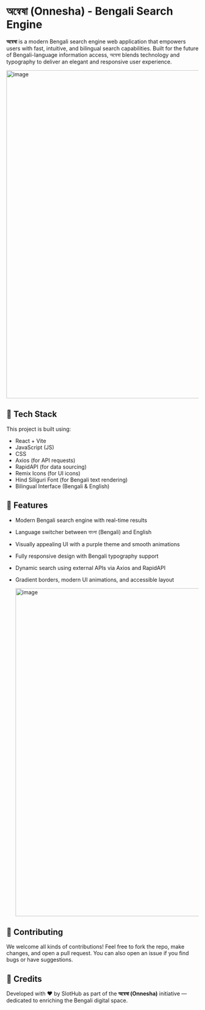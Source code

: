 # অন্বেষা (Onnesha) - Bengali Search Engine

**অন্বেষা** is a modern Bengali search engine web application that empowers users with fast, intuitive, and bilingual search capabilities. Built for the future of Bengali-language information access, অন্বেষা blends technology and typography to deliver an elegant and responsive user experience.

<img width="1702" height="860" alt="image" src="https://github.com/user-attachments/assets/86107959-038e-44b0-893d-3319fa7b418c" />


## 🚀 Tech Stack

This project is built using:

- React + Vite
- JavaScript (JS)
- CSS
- Axios (for API requests)
- RapidAPI (for data sourcing)
- Remix Icons (for UI icons)
- Hind Siliguri Font (for Bengali text rendering)
- Bilingual Interface (Bengali & English)

## 🌟 Features

- Modern Bengali search engine with real-time results
- Language switcher between বাংলা (Bengali) and English
- Visually appealing UI with a purple theme and smooth animations
- Fully responsive design with Bengali typography support
- Dynamic search using external APIs via Axios and RapidAPI
- Gradient borders, modern UI animations, and accessible layout

  <img width="1517" height="860" alt="image" src="https://github.com/user-attachments/assets/036fe0e5-e2f6-426e-b56e-d5616e57ac37" />


## 🤝 Contributing

We welcome all kinds of contributions! Feel free to fork the repo, make changes, and open a pull request. You can also open an issue if you find bugs or have suggestions.

## 🙏 Credits

Developed with ❤️ by SlotHub as part of the **অন্বেষা (Onnesha)** initiative — dedicated to enriching the Bengali digital space.
